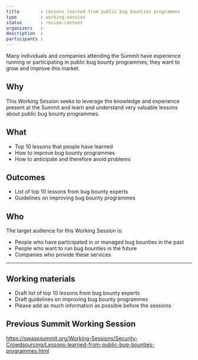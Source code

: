 ```yaml
---
title        : Lessons learned from public bug bounties programmes
type         : working-session
status       : review-content
organizers   : 
description  :
participants :
---
```



Many individuals and companies attending the Summit have experience running or participating in public bug bounty programmes; they want to grow and improve this market.

## Why

This Working Session seeks to leverage the knowledge and experience present at the Summit and learn and understand very valuable lessons about public bug bounty programmes.

## What

-	Top 10 lessons that people have learned
-	How to improve bug bounty programmes
-	How to anticipate and therefore avoid problems

## Outcomes

- List of top 10 lessons from bug bounty experts
- Guidelines on improving bug bounty programmes

## Who

The target audience for this Working Session is:

-	People who have participated in or managed bug bounties in the past
-	People who want to run bug bounties in the future
-	Companies who provide these services

---

## Working materials

- Draft list of top 10 lessons from bug bounty experts
- Draft guidelines on improving bug bounty programmes
- Please add as much information as possible before the sessions

## Previous Summit Working Session

https://owaspsummit.org/Working-Sessions/Security-Crowdsourcing/Lessons-learned-from-public-bug-bounties-programmes.html